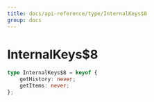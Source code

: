 ```yaml
---
title: docs/api-reference/type/InternalKeys$8
group: docs
---
```


# InternalKeys$8

```ts
type InternalKeys$8 = keyof {
    getHistory: never;
    getItems: never;
};
```


